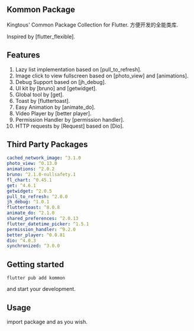 <!-- 
This README describes the package. If you publish this package to pub.dev,
this README's contents appear on the landing video for your package.

For information about how to write a good package README, see the guide for
[writing package pages](https://dart.dev/guides/libraries/writing-package-pages). 

For general information about developing packages, see the Dart guide for
[creating packages](https://dart.dev/guides/libraries/create-library-packages)
and the Flutter guide for
[developing packages and plugins](https://flutter.dev/developing-packages). 
-->

## Kommon Package

Kingtous' Common Package Collection for Flutter. 
方便开发的全能类库.

Inspired by [flutter_flexible].

## Features

1. Lazy list implementation based on [pull_to_refresh].
2. Image click to view fullscreen based on [photo_view] and [animations].
2. Debug Support based on [jh_debug].
3. UI kit by [bruno] and [getwidget].
4. Global tool by [get].
5. Toast by [fluttertoast].
6. Easy Animation by [animate_do].
7. Video Player by [better player].
8. Permission Handler by [permission handler].
9. HTTP requests by [Request] based on [Dio].

## Third Party Packages

```yaml
cached_network_image: ^3.1.0
photo_view: ^0.13.0
animations: ^2.0.2
bruno: ^2.1.0-nullsafety.1
fl_chart: ^0.45.1
get: ^4.6.1
getwidget: ^2.0.5
pull_to_refresh: ^2.0.0
jh_debug: ^1.0.1
fluttertoast: ^8.0.8
animate_do: ^2.1.0
shared_preferences: ^2.0.13 
flutter_datetime_picker: ^1.5.1
permission_handler: ^9.2.0
better_player: ^0.0.81
dio: ^4.0.3
synchronized: ^3.0.0
```
## Getting started

```shell
flutter pub add kommon
```

and start your development.


## Usage

import package and as you wish.


